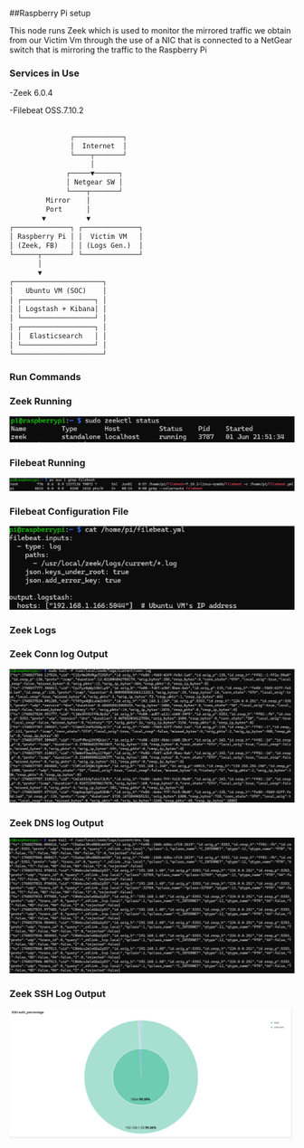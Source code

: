 ##Raspberry Pi setup

This node runs Zeek which is used to monitor the mirrored traffic we obtain from our Victim Vm through the use of a NIC that is connected to a NetGear switch that is mirroring the traffic to the Raspberry Pi

### Services in Use 
-Zeek 6.0.4

-Filebeat OSS.7.10.2

```

               ┌────────────┐
               │  Internet  │
               └────┬───────┘
                    │
              ┌─────▼──────┐
              │ Netgear SW │
              └────┬───────┘
         Mirror    │
         Port      │
        ▼          ▼
┌──────────────┐ ┌──────────────┐
│ Raspberry Pi │ │  Victim VM   │
│ (Zeek, FB)   │ │ (Logs Gen.)  │
└──────┬───────┘ └──────────────┘
       │
       ▼
┌──────────────────────┐
│   Ubuntu VM (SOC)    │
│ ┌──────────────────┐ │
│ │ Logstash + Kibana│ │
│ └──────────────────┘ │
│ ┌──────────────────┐ │
│ │  Elasticsearch   │ │
│ └──────────────────┘ │
└──────────────────────┘
```

### Run Commands
### Zeek Running
![Zeek Status](https://raw.githubusercontent.com/Daniel1Cani/hybrid-network-defense-lab/screenshots/zeek-status.png)
### Filebeat Running
![Filebeat Status](https://raw.githubusercontent.com/Daniel1Cani/hybrid-network-defense-lab/screenshots/Filebeat_status.png)
### Filebeat Configuration File
![Filebeat Config](https://raw.githubusercontent.com/Daniel1Cani/hybrid-network-defense-lab/screenshots/filebeat_config.png)
### Zeek Logs
### Zeek Conn log Output
![Connection Logs](https://raw.githubusercontent.com/Daniel1Cani/hybrid-network-defense-lab/screenshots/conn_logs.png)
### Zeek DNS log Output
![DNS Logs](https://raw.githubusercontent.com/Daniel1Cani/hybrid-network-defense-lab/screenshots/DNS_LOGS.png)
### Zeek SSH Log Output
![Zeek SSH Log Output](https://raw.githubusercontent.com/Daniel1Cani/hybrid-network-defense-lab/screenshots/ssh_auth_percentage.png)

